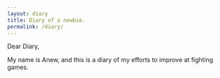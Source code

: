 ```yaml
---
layout: diary
title: Diary of a newbie.
permalink: /diary/
---
```


Dear Diary,

My name is Anew, and this is a diary of my efforts to improve at fighting games.
